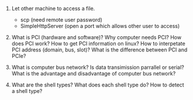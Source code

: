 1. Let other machine to access a file.    
   * scp (need remote user password) 
   * SimpleHttpServer (open a port which allows other user to access)

2. What is PCI (hardware and software)? Why computer needs PCI? How does PCI work? How to get PCI information on linux? How to interpetate PCI address (domain, bus, slot)? What is the difference between PCI and PCIe?

3. What is computer bus network? Is data transimission parrallel or serial? What is the advantage and disadvantage of computer bus network? 

4. What are the shell types? What does each shell type do? How to detect a shell type? 
